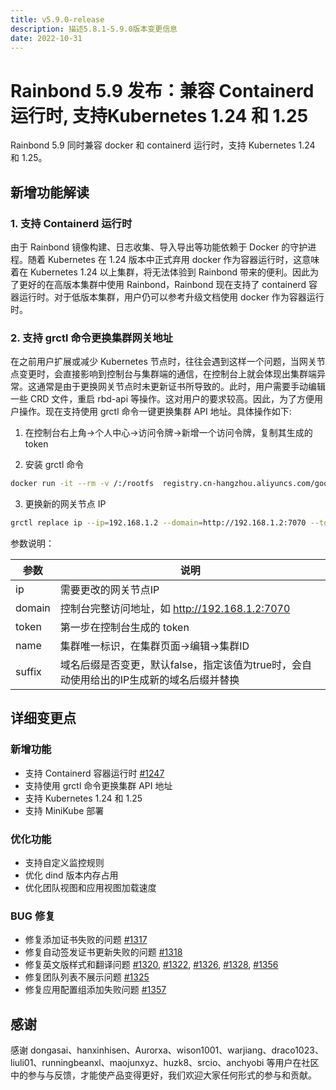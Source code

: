 ```yaml
---
title: v5.9.0-release
description: 描述5.8.1-5.9.0版本变更信息
date: 2022-10-31
---
```


<!--truncate-->

# Rainbond 5.9 发布：兼容 Containerd 运行时, 支持Kubernetes 1.24 和 1.25

Rainbond 5.9 同时兼容 docker 和 containerd 运行时，支持 Kubernetes 1.24 和 1.25。

## 新增功能解读

### 1. 支持 Containerd 运行时

由于 Rainbond 镜像构建、日志收集、导入导出等功能依赖于 Docker 的守护进程。随着 Kubernetes 在 1.24 版本中正式弃用 docker 作为容器运行时，这意味着在 Kubernetes 1.24 以上集群，将无法体验到 Rainbond 带来的便利。因此为了更好的在高版本集群中使用 Rainbond，Rainbond 现在支持了 containerd 容器运行时。对于低版本集群，用户仍可以参考升级文档使用 docker 作为容器运行时。

### 2. 支持 grctl 命令更换集群网关地址

在之前用户扩展或减少 Kubernetes 节点时，往往会遇到这样一个问题，当网关节点变更时，会直接影响到控制台与集群端的通信，在控制台上就会体现出集群端异常。这通常是由于更换网关节点时未更新证书所导致的。此时，用户需要手动编辑一些 CRD 文件，重启 rbd-api 等操作。这对用户的要求较高。因此，为了方便用户操作。现在支持使用 grctl 命令一键更换集群 API 地址。具体操作如下:

1. 在控制台右上角->个人中心->访问令牌->新增一个访问令牌，复制其生成的 token

2. 安装 grctl 命令

```bash
docker run -it --rm -v /:/rootfs  registry.cn-hangzhou.aliyuncs.com/goodrain/rbd-grctl:v5.9.0-release copy && mv /usr/local/bin/rainbond-grctl /usr/local/bin/grctl && grctl install
```

3. 更换新的网关节点 IP

```bash
grctl replace ip --ip=192.168.1.2 --domain=http://192.168.1.2:7070 --token=<token值> --name=<集群id> --suffix=false
```

参数说明：

| 参数   | 说明                                                         |
| ------ | ------------------------------------------------------------ |
| ip     | 需要更改的网关节点IP                                         |
| domain | 控制台完整访问地址，如 http://192.168.1.2:7070               |
| token  | 第一步在控制台生成的 token                                   |
| name   | 集群唯一标识，在集群页面->编辑->集群ID                       |
| suffix | 域名后缀是否变更，默认false，指定该值为true时，会自动使用给出的IP生成新的域名后缀并替换 |


## 详细变更点

### 新增功能

- 支持 Containerd 容器运行时 [#1247](https://github.com/goodrain/rainbond/issues/1247)
- 支持使用 grctl 命令更换集群 API 地址
- 支持 Kubernetes 1.24 和 1.25
- 支持 MiniKube 部署

### 优化功能

- 支持自定义监控规则
- 优化 dind 版本内存占用
- 优化团队视图和应用视图加载速度

### BUG 修复

- 修复添加证书失败的问题 [#1317](https://github.com/goodrain/rainbond/issues/1317)
- 修复自动签发证书更新失败的问题 [#1318](https://github.com/goodrain/rainbond/issues/1318)
- 修复英文版样式和翻译问题 [#1320](https://github.com/goodrain/rainbond/issues/1320), [#1322](https://github.com/goodrain/rainbond/issues/1322), [#1326](https://github.com/goodrain/rainbond/issues/1326), [#1328](https://github.com/goodrain/rainbond/issues/1328), [#1356](https://github.com/goodrain/rainbond/issues/1356) 
- 修复团队列表不展示问题 [#1325](https://github.com/goodrain/rainbond/issues/1325) 
- 修复应用配置组添加失败问题 [#1357](https://github.com/goodrain/rainbond/issues/1357) 

## 感谢

感谢 dongasai、hanxinhisen、Aurorxa、wison1001、warjiang、draco1023、liuli01、runningbeanxl、maojunxyz、huzk8、srcio、anchyobi 等用户在社区中的参与与反馈，才能使产品变得更好，我们欢迎大家任何形式的参与和贡献。
